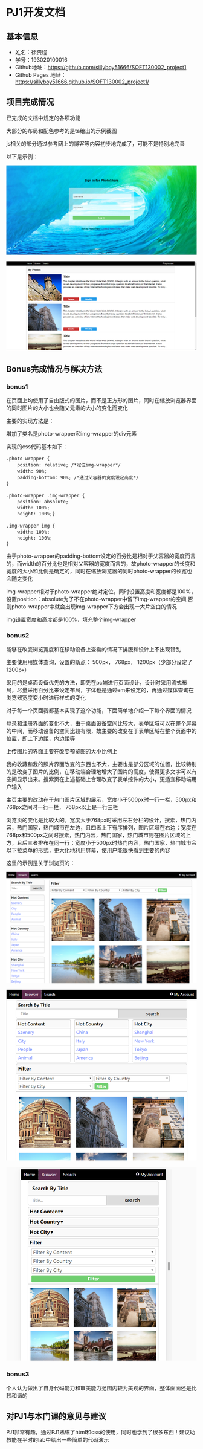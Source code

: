 # PJ1开发文档
## 基本信息
+ 姓名：徐赟程
+ 学号：193020100016
+ Github地址：https://github.com/sillyboy51666/SOFT130002_project1
+ Github Pages 地址：https://sillyboy51666.github.io/SOFT130002_project1/
## 项目完成情况
已完成的文档中规定的各项功能

大部分的布局和配色参考的是ta给出的示例截图

js相关的部分通过参考网上的博客等内容初步地完成了，可能不是特别地完善

以下是示例：

![login](img/readme/login.png)

![photos](img/readme/photos.png)

## Bonus完成情况与解决方法
### bonus1  
在页面上均使用了自由版式的图片，而不是正方形的图片，同时在缩放浏览器界面的同时图片的大小也会随父元素的大小的变化而变化

主要的实现方法是：

增加了类名是photo-wrapper和img-wrapper的div元素

实现的css代码基本如下：

```
.photo-wrapper {
    position: relative; /*定位img-wrapper*/
    width: 90%;    
    padding-bottom: 90%; /*通过父容器的宽度设定高度*/
}

.photo-wrapper .img-wrapper {
    position: absolute;
    width: 100%;
    height: 100%;}

.img-wrapper img {    
    width: 100%;
    height: 100%;
}
```

由于photo-wrapper的padding-bottom设定的百分比是相对于父容器的宽度而言的，而width的百分比也是相对父容器的宽度而言的，故photo-wrapper的长度和宽度的大小和比例是确定的，同时在缩放浏览器的同时photo-wrapper的长宽也会随之变化

img-wrapper相对于photo-wrapper绝对定位，同时设置高度和宽度都是100%，设置position：absolute为了不在photo-wrapper中留下img-wrapper的空间,否则photo-wrapper中就会出现img-wrapper下方会出现一大片空白的情况

img设置宽度和高度都是100%，填充整个img-wrapper

### bonus2
能够在改变浏览宽度和在移动设备上查看的情况下排版和设计上不出现错乱

主要使用用媒体查询，设置的断点： 500px， 768px， 1200px（少部分设定了1200px）

采用的是桌面设备优先的方法，即先在pc端进行页面设计，设计时采用流式布局，尽量采用百分比来设定布局，字体也是通过em来设定的，再通过媒体查询在浏览器宽度变小时进行样式的变化

对于每一个页面我都基本实现了这个功能，下面简单地介绍一下每个界面的情况

登录和注册界面的变化不大，由于桌面设备空间比较大，表单区域可以在整个屏幕的中间，而移动设备的空间比较有限，故主要的改变在于表单区域在整个页面中的位置，即上下边距，内边距等

上传图片的界面主要在改变预览图的大小比例上

我的收藏和我的照片界面改变的东西也不大，主要也是部分区域的位置，比较特别的是改变了图片的比例，在移动端合理地增大了图片的高度，使得更多文字可以有空间显示出来。搜索页在上述基础上合理改变了表单控件的大小，更适宜移动端用户输入

主页主要的改动在于热门图片区域的展示，宽度小于500px时一行一栏，500px和768px之间时一行一栏， 768px以上是一行三栏

浏览页的变化是比较大的。宽度大于768px时采用左右分栏的设计，搜素，热门内容，热门国家，热门城市在左边，且四者上下有序排列，图片区域在右边；宽度在768px和500px之间时搜素，热门内容，热门国家，热门城市则在图片区域的上方，且后三者排布在同一行；宽度小于500px时热门内容，热门国家，热门城市会以下拉菜单的形式，更大化地利用屏幕，使用户能很快看到主要的内容

这里的示例是关于浏览页的：

![broswer-big](img/readme/broswer_big.png)

![broswer-medium](img/readme/broswer_medium.png)

![broswer-small](img/readme/broswer_small.png)

### bonus3  
个人认为做出了自身代码能力和审美能力范围内较为美观的界面，整体画面还是比较和谐的

## 对PJ1与本门课的意见与建议

PJ1非常有趣，通过PJ1熟练了html和css的使用，同时也学到了很多东西！建议助教能在平时的lab中给出一些简单的代码演示
